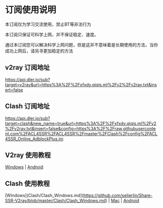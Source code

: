 # 订阅使用说明

本订阅仅为学习交流使用，禁止BT等非法行为

本订阅只保证可科学上网，并不保证稳定、速度。

通过本订阅您可以解决科学上网问题，但是这并不意味着是长期使用的方法，当你成功上网后，请另寻更加稳定的方法

## v2ray 订阅地址
https://api.dler.io/sub?target=v2ray&url=https%3A%2F%2Fxfxdy.qiqis.ml%2Fv2%2Fv2ray.txt&insert=false

## Clash 订阅地址
https://api.dler.io/sub?target=clash&new_name=true&url=https%3A%2F%2Fxfxdy.qiqis.ml%2Fv2%2Fv2ray.txt&insert=false&config=https%3A%2F%2Fraw.githubusercontent.com%2FACL4SSR%2FACL4SSR%2Fmaster%2FClash%2Fconfig%2FACL4SSR_Online_AdblockPlus.ini

## V2ray 使用教程

[Windows](https://github.com/selierlin/Share-SSR-V2ray/blob/master/V2ray/V2rayN_Windows.md) | [Android](https://github.com/selierlin/Share-SSR-V2ray/blob/master/V2ray/V2ray_Android.md)

## Clash 使用教程

[Windows](Clash/Clash_Windows.md](https://github.com/selierlin/Share-SSR-V2ray/blob/master/Clash/Clash_Windows.md)  |  [Mac](https://github.com/selierlin/Share-SSR-V2ray/blob/master/Clash/Clash_Mac.md) |  [Android](https://github.com/selierlin/Share-SSR-V2ray/blob/master/Clash/Clash_Android.md) 
